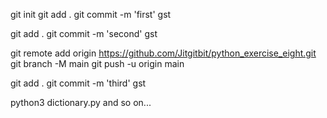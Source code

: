 git init
git add .
git commit -m 'first'
gst

git add .
git commit -m 'second'
gst

git remote add origin https://github.com/Jitgitbit/python_exercise_eight.git
git branch -M main
git push -u origin main

git add .
git commit -m 'third'
gst

python3 dictionary.py
and so on...